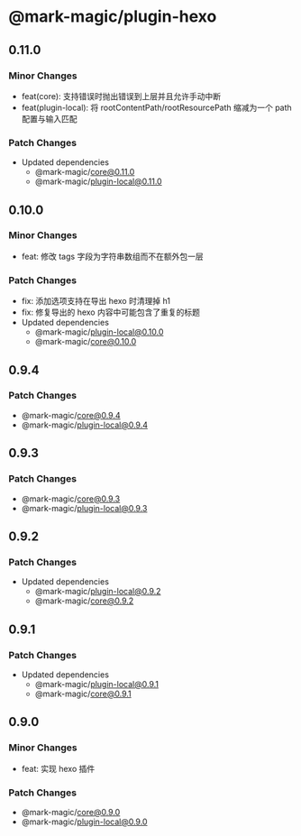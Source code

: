 # @mark-magic/plugin-hexo

## 0.11.0

### Minor Changes

- feat(core): 支持错误时抛出错误到上层并且允许手动中断
- feat(plugin-local): 将 rootContentPath/rootResourcePath 缩减为一个 path 配置与输入匹配

### Patch Changes

- Updated dependencies
  - @mark-magic/core@0.11.0
  - @mark-magic/plugin-local@0.11.0

## 0.10.0

### Minor Changes

- feat: 修改 tags 字段为字符串数组而不在额外包一层

### Patch Changes

- fix: 添加选项支持在导出 hexo 时清理掉 h1
- fix: 修复导出的 hexo 内容中可能包含了重复的标题
- Updated dependencies
  - @mark-magic/plugin-local@0.10.0
  - @mark-magic/core@0.10.0

## 0.9.4

### Patch Changes

- @mark-magic/core@0.9.4
- @mark-magic/plugin-local@0.9.4

## 0.9.3

### Patch Changes

- @mark-magic/core@0.9.3
- @mark-magic/plugin-local@0.9.3

## 0.9.2

### Patch Changes

- Updated dependencies
  - @mark-magic/plugin-local@0.9.2
  - @mark-magic/core@0.9.2

## 0.9.1

### Patch Changes

- Updated dependencies
  - @mark-magic/plugin-local@0.9.1
  - @mark-magic/core@0.9.1

## 0.9.0

### Minor Changes

- feat: 实现 hexo 插件

### Patch Changes

- @mark-magic/core@0.9.0
- @mark-magic/plugin-local@0.9.0
